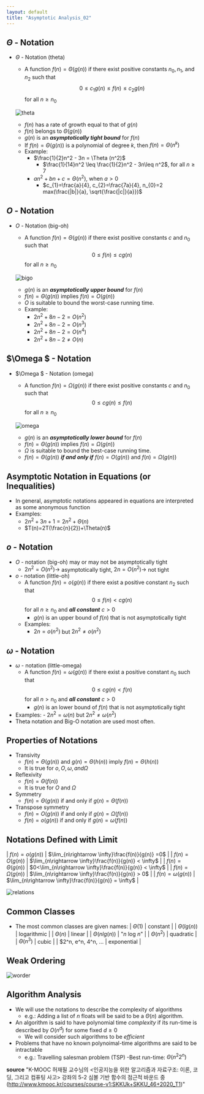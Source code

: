 ```yaml
---
layout: default
title: "Asymptotic Analysis_02"
---
```

## $\Theta$ - Notation
  - $\Theta$ - Notation (theta)
    - A function $f(n)=\Theta(g(n))$ if there exist positive constants $n_{0}, n_{1}$, and $n_{2}$ such that
    $$ 0 \leq c_{1}g(n) \leq f(n) \leq c_{2}g(n) $$
    for all $n \geq n_{0}$
    
    ![theta](_posts/Data-Structure/Lecture5/theta.png)
    
    - $f(n)$ has a rate of growth equal to that of $g(n)$
    - $f(n)$ belongs to $\Theta(g(n))$
    - $g(n)$ is an _**asymptotically tight bound**_ for $f(n)$
    - If $f(n)=\Theta(g(n))$ is a polynomial of degree _k_, then $f(n)=\Theta(n^k)$
    - Example:
      - $\frac{1}{2}n^2 - 3n = \Theta (n^2)$
        - $\frac{1}{14}n^2 \leq \frac{1}{2}n^2 - 3n\leq n^2$, for all $n\geq 7$
      - $an^2+bn+c=\Theta(n^2)$, when $a>0$
        - $c_{1}=\frac{a}{4}, c_{2}=\frac{7a}{4}, n_{0}=2 max(\frac{|b|}{a}, \sqrt{\frac{|c|}{a}})$
## _O_ - Notation
  - _O_ - Notation (big-oh)
    - A function $f(n)=\Theta(g(n))$ if there exist positive constants $c$ and $n_{0}$ such that
     $$ 0 \leq f(n) \leq cg(n) $$
     for all $n \geq n_{0}$
     
    ![bigo](_posts/Data-Structure/Lecture5/bigo.png)
     
    - $g(n)$ is an _**asymptotically upper bound**_ for $f(n)$ 
    - $f(n)=\Theta(g(n))$ implies $f(n)=O(g(n))$
    - $O$ is suitable to bound the worst-case running time.
    - Example:
      - $2n^2+8n-2=O(n^2)$
      - $2n^2+8n-2=O(n^3)$
      - $2n^2+8n-2=O(n^4)$ 
      - $2n^2+8n-2\neq O(n)$
## $\Omega $ - Notation
  - $\Omega $ - Notation (omega)
    - A function $f(n)=\Omega(g(n))$ if there exist positive constants $c$ and $n_{0}$ such that
     $$ 0 \leq cg(n) \leq f(n) $$
     for all $n \geq n_{0}$
    
    ![omega](_posts/Data-Structure/Lecture5/omega.png)
    
    - $g(n)$ is an _**asymptotically lower bound**_ for $f(n)$ 
    - $f(n)=\Theta(g(n))$ implies $f(n)=\Omega(g(n))$
    - $\Omega$ is suitable to bound the best-case running time.
    - $f(n)=\Theta(g(n))$ _**if and only if**_ $f(n)=O(g(n))$ and $f(n)=\Omega(g(n))$
## Asymptotic Notation in Equations (or Inequalities)
  - In general, asymptotic notations appeared in equations are interpreted as some anonymous function
  - Examples:
    - $2n^2+3n+1 = 2n^2+\Theta(n)$
    - $T(n)=2T(\frac{n}{2})+\Theta(n)$
## _o_ - Notation
- _O_ - notation (big-oh) may or may not be asymptotically tight
  - $2n^2 =O(n^2)\rightarrow$ asymptotically tight, $2n= O(n^2)\rightarrow$ not tight 
- _o_ - notation (little-oh)
  - A function $f(n)=o(g(n))$ if there exist a positive constant $n_{2}$ such that
  $$ 0 \leq f(n) < cg(n) $$
  for all $n \geq n_{0}$ and _**all constant**_ $c>0$
    - $g(n)$ is an upper bound of $f(n)$ that is not asymptotically tight
  - Examples:
    - $2n=o(n^2)$ but $2n^2\neq o(n^2)$
## $\omega$ - Notation
  - $\omega$ - notation (little-omega)
    - A function $f(n)=\omega(g(n))$ if there exist a positive constant $n_{0}$ such that
      $$ 0 \leq cg(n) < f(n) $$
      for all $n > n_{0}$ and _**all constant**_ $c>0$
        - $g(n)$ is an lower bound of $f(n)$ that is not asymptotically tight
   - Examples:
    - $2n^2=\omega(n)$ but $2n^2\neq \omega(n^2)$
- Theta notation and Big-O notation are used most often.
## Properties of Notations
  - Transivity
    - $f(n)=\Theta(g(n))$ and $g(n)=\Theta(h(n))$ imply $f(n)=\Theta(h(n))$
    - It is true for $o, O, \omega, and \Omega$
  - Reflexivity
    - $f(n)=\Theta(f(n))$
    - It is true for $O$ and $\Omega$
  - Symmetry
    - $f(n)=\Theta(g(n))$ if and only if $g(n)=\Theta(f(n))$
  - Transpose symmetry
    - $f(n)=O(g(n))$ if and only if $g(n)=\Omega(f(n))$
    - $f(n)=o(g(n))$ if and only if $g(n)=\omega(f(n))$
## Notations Defined with Limit
  | $f(n)=o(g(n))$ | $\lim_{n\rightarrow \infty}\frac{f(n)}{g(n)} =0$ |
  | $f(n)=O(g(n))$ | $\lim_{n\rightarrow \infty}\frac{f(n)}{g(n)} < \infty$ |
  | $f(n)=\Theta(g(n))$ | $0<\lim_{n\rightarrow \infty}\frac{f(n)}{g(n)} < \infty$ |
  | $f(n)=\Omega(g(n))$ | $\lim_{n\rightarrow \infty}\frac{f(n)}{g(n)} > 0$ |
  | $f(n)=\omega(g(n))$ | $\lim_{n\rightarrow \infty}\frac{f(n)}{g(n)} = \infty$ |
  
  ![relations](_posts/Data-Structure/Lecture5/relations.png)
  
## Common Classes
- The most common classes are given names:
  | $\Theta(1)$ | constant |
  | $\Theta(lg(n))$ | logarithmic |
  | $\Theta(n)$ | linear |
  | $\Theta(n lg(n))$ | "_n_ log _n_" |
  | $\Theta(n^2)$ | quadratic |
  | $\Theta(n^3)$ | cubic |
  | $2^n, e^n, 4^n, ... | exponential |
## Weak Ordering
![worder](\worder.png)
## Algorithm Analysis
- We will use the notations to describe the complexity of algorithms
  - e.g.: Adding a list of _n_ floats will be said to be a $\Theta(n)$ algorithm.
- An algorithm is said to have polynomial time _complexity_ if its run-time is described by $O(n^d)$ for some fixed $d\geq 0$
  - We will consider such algorithms to be _efficient_
- Problems that have no known polynoimal-time algorithms are said to be intractable
  - e.g.: Travelling salesman problem (TSP)
    -Best run-time: $\Theta(n^{2}2^{n})$

**source**
"K-MOOC 허재필 교수님의 <인공지능을 위한 알고리즘과 자료구조: 이론, 코딩, 그리고 컴퓨팅 사고>
강좌의 5-2 심볼 기반 함수의 점근적 바운드 중(http://www.kmooc.kr/courses/course-v1:SKKUk+SKKU_46+2020_T1)"
